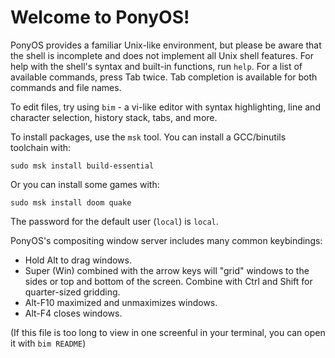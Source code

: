 # Welcome to PonyOS!

PonyOS provides a familiar Unix-like environment, but please be
aware that the shell is incomplete and does not implement all Unix
shell features. For help with the shell's syntax and built-in
functions, run `help`. For a list of available commands, press Tab
twice. Tab completion is available for both commands and file names.

To edit files, try using `bim` - a vi-like editor with syntax
highlighting, line and character selection, history stack, tabs, and more.

To install packages, use the `msk` tool. You can install a GCC/binutils
toolchain with:

    sudo msk install build-essential

Or you can install some games with:

    sudo msk install doom quake

The password for the default user (`local`) is `local`.

PonyOS's compositing window server includes many common keybindings:
- Hold Alt to drag windows.
- Super (Win) combined with the arrow keys will "grid" windows to the
  sides or top and bottom of the screen. Combine with Ctrl and Shift
  for quarter-sized gridding.
- Alt-F10 maximized and unmaximizes windows.
- Alt-F4 closes windows.

(If this file is too long to view in one screenful in your terminal,
 you can open it with `bim README`)
